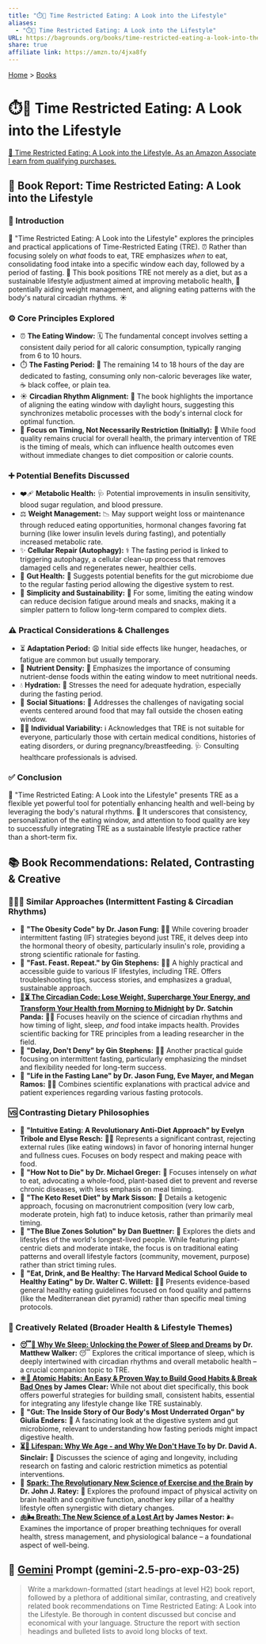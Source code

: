 ```yaml
---
title: "⏱️🍎 Time Restricted Eating: A Look into the Lifestyle"
aliases:
  - "⏱️🍎 Time Restricted Eating: A Look into the Lifestyle"
URL: https://bagrounds.org/books/time-restricted-eating-a-look-into-the-lifestyle
share: true
affiliate link: https://amzn.to/4jxa8fy
---
```

[Home](../index.md) > [Books](./index.md)  
# ⏱️🍎 Time Restricted Eating: A Look into the Lifestyle  
[🛒 Time Restricted Eating: A Look into the Lifestyle. As an Amazon Associate I earn from qualifying purchases.](https://amzn.to/4jxa8fy)  
  
  
## 📖 Book Report: Time Restricted Eating: A Look into the Lifestyle  
  
### 📌 Introduction  
  
 📖 "Time Restricted Eating: A Look into the Lifestyle" explores the principles and practical applications of Time-Restricted Eating (TRE). ⏰ Rather than focusing solely on *what* foods to eat, TRE emphasizes *when* to eat, consolidating food intake into a specific window each day, followed by a period of fasting. 🔄 This book positions TRE not merely as a diet, but as a sustainable lifestyle adjustment aimed at improving metabolic health, 💪 potentially aiding weight management, and aligning eating patterns with the body's natural circadian rhythms. ☀️  
  
### ⚙️ Core Principles Explored  
  
* ⏰ **The Eating Window:** 🗓️ The fundamental concept involves setting a consistent daily period for all caloric consumption, typically ranging from 6 to 10 hours.  
* ⏱️ **The Fasting Period:** 🌃 The remaining 14 to 18 hours of the day are dedicated to fasting, consuming only non-caloric beverages like water, ☕ black coffee, or plain tea.  
* ☀️ **Circadian Rhythm Alignment:** 📅 The book highlights the importance of aligning the eating window with daylight hours, suggesting this synchronizes metabolic processes with the body's internal clock for optimal function.  
* 🎯 **Focus on Timing, Not Necessarily Restriction (Initially):** 🥗 While food quality remains crucial for overall health, the primary intervention of TRE is the timing of meals, which can influence health outcomes even without immediate changes to diet composition or calorie counts.  
  
### ➕ Potential Benefits Discussed  
  
* ❤️‍🩹 **Metabolic Health:** 🩺 Potential improvements in insulin sensitivity, blood sugar regulation, and blood pressure.  
* ⚖️ **Weight Management:** 📉 May support weight loss or maintenance through reduced eating opportunities, hormonal changes favoring fat burning (like lower insulin levels during fasting), and potentially increased metabolic rate.  
* ✨ **Cellular Repair (Autophagy):** ⚕️ The fasting period is linked to triggering autophagy, a cellular clean-up process that removes damaged cells and regenerates newer, healthier cells.  
* 🦠 **Gut Health:** 🧫 Suggests potential benefits for the gut microbiome due to the regular fasting period allowing the digestive system to rest.  
* 🧘 **Simplicity and Sustainability:** 🌿 For some, limiting the eating window can reduce decision fatigue around meals and snacks, making it a simpler pattern to follow long-term compared to complex diets.  
  
### ⚠️ Practical Considerations & Challenges  
  
* ⏳ **Adaptation Period:** 😩 Initial side effects like hunger, headaches, or fatigue are common but usually temporary.  
* 🍎 **Nutrient Density:** 🥕 Emphasizes the importance of consuming nutrient-dense foods within the eating window to meet nutritional needs.  
* 💧 **Hydration:** 🫗 Stresses the need for adequate hydration, especially during the fasting period.  
* 🎉 **Social Situations:** 🍕 Addresses the challenges of navigating social events centered around food that may fall outside the chosen eating window.  
* 🧑‍⚕️ **Individual Variability:** ℹ️ Acknowledges that TRE is not suitable for everyone, particularly those with certain medical conditions, histories of eating disorders, or during pregnancy/breastfeeding. 🩺 Consulting healthcare professionals is advised.  
  
### ✅ Conclusion  
  
 📖 "Time Restricted Eating: A Look into the Lifestyle" presents TRE as a flexible yet powerful tool for potentially enhancing health and well-being by leveraging the body's natural rhythms. 🔄 It underscores that consistency, personalization of the eating window, and attention to food quality are key to successfully integrating TRE as a sustainable lifestyle practice rather than a short-term fix.  
  
## 📚 Book Recommendations: Related, Contrasting & Creative  
  
### 🧑‍🤝‍🧑 Similar Approaches (Intermittent Fasting & Circadian Rhythms)  
  
* 📖 **"The Obesity Code" by Dr. Jason Fung:** 👨‍⚕️ While covering broader intermittent fasting (IF) strategies beyond just TRE, it delves deep into the hormonal theory of obesity, particularly insulin's role, providing a strong scientific rationale for fasting.  
* 📖 **"Fast. Feast. Repeat." by Gin Stephens:** 🙋‍♀️ A highly practical and accessible guide to various IF lifestyles, including TRE. Offers troubleshooting tips, success stories, and emphasizes a gradual, sustainable approach.  
* **[🌄⏳ The Circadian Code: Lose Weight, Supercharge Your Energy, and Transform Your Health from Morning to Midnight](./the-circadian-code.md) by Dr. Satchin Panda:** 👨‍🔬 Focuses heavily on the science of circadian rhythms and how timing of light, sleep, *and* food intake impacts health. Provides scientific backing for TRE principles from a leading researcher in the field.  
* 📖 **"Delay, Don't Deny" by Gin Stephens:** 🙋‍♀️ Another practical guide focusing on intermittent fasting, particularly emphasizing the mindset and flexibility needed for long-term success.  
* 📖 **"Life in the Fasting Lane" by Dr. Jason Fung, Eve Mayer, and Megan Ramos:** 👨‍⚕️ Combines scientific explanations with practical advice and patient experiences regarding various fasting protocols.  
  
### 🆚 Contrasting Dietary Philosophies  
  
* 📖 **"Intuitive Eating: A Revolutionary Anti-Diet Approach" by Evelyn Tribole and Elyse Resch:** 🧘‍♀️ Represents a significant contrast, rejecting external rules (like eating windows) in favor of honoring internal hunger and fullness cues. Focuses on body respect and making peace with food.  
* 📖 **"How Not to Die" by Dr. Michael Greger:** 🥦 Focuses intensely on *what* to eat, advocating a whole-food, plant-based diet to prevent and reverse chronic diseases, with less emphasis on meal timing.  
* 📖 **"The Keto Reset Diet" by Mark Sisson:** 🥓 Details a ketogenic approach, focusing on macronutrient composition (very low carb, moderate protein, high fat) to induce ketosis, rather than primarily meal timing.  
* 📖 **"The Blue Zones Solution" by Dan Buettner:** 👵 Explores the diets and lifestyles of the world's longest-lived people. While featuring plant-centric diets and moderate intake, the focus is on traditional eating patterns and overall lifestyle factors (community, movement, purpose) rather than strict timing rules.  
* 📖 **"Eat, Drink, and Be Healthy: The Harvard Medical School Guide to Healthy Eating" by Dr. Walter C. Willett:** 🧑‍⚕️ Presents evidence-based general healthy eating guidelines focused on food quality and patterns (like the Mediterranean diet pyramid) rather than specific meal timing protocols.  
  
### 🎨 Creatively Related (Broader Health & Lifestyle Themes)  
  
* **[😴💭 Why We Sleep: Unlocking the Power of Sleep and Dreams](./why-we-sleep-unlocking-the-power-of-sleep-and-dreams.md) by Dr. Matthew Walker:** 😴 Explores the critical importance of sleep, which is deeply intertwined with circadian rhythms and overall metabolic health – a crucial companion topic to TRE.  
* **[⚛️🔄 Atomic Habits: An Easy & Proven Way to Build Good Habits & Break Bad Ones](./atomic-habits.md) by James Clear:** While not about diet specifically, this book offers powerful strategies for building small, consistent habits, essential for integrating any lifestyle change like TRE sustainably.  
* 📖 **"Gut: The Inside Story of Our Body's Most Underrated Organ" by Giulia Enders:** 🫄 A fascinating look at the digestive system and gut microbiome, relevant to understanding how fasting periods might impact digestive health.  
* **[⏳🙅 Lifespan: Why We Age - and Why We Don't Have To](./lifespan-why-we-age-and-why-we-dont-have-to.md) by Dr. David A. Sinclair:** 🧬 Discusses the science of aging and longevity, including research on fasting and caloric restriction mimetics as potential interventions.  
* 📖 **[Spark: The Revolutionary New Science of Exercise and the Brain](./spark-the-revolutionary-new-science-of-exercise-and-the-brain.md) by Dr. John J. Ratey:** 🧠 Explores the profound impact of physical activity on brain health and cognitive function, another key pillar of a healthy lifestyle often synergistic with dietary changes.  
* **[🫁🌬️ Breath: The New Science of a Lost Art](./breath-the-new-science-of-a-lost-art.md) by James Nestor:** 🌬️ Examines the importance of proper breathing techniques for overall health, stress management, and physiological balance – a foundational aspect of well-being.  
  
## 💬 [Gemini](../software/gemini.md) Prompt (gemini-2.5-pro-exp-03-25)  
> Write a markdown-formatted (start headings at level H2) book report, followed by a plethora of additional similar, contrasting, and creatively related book recommendations on Time Restricted Eating: A Look into the Lifestyle. Be thorough in content discussed but concise and economical with your language. Structure the report with section headings and bulleted lists to avoid long blocks of text.
